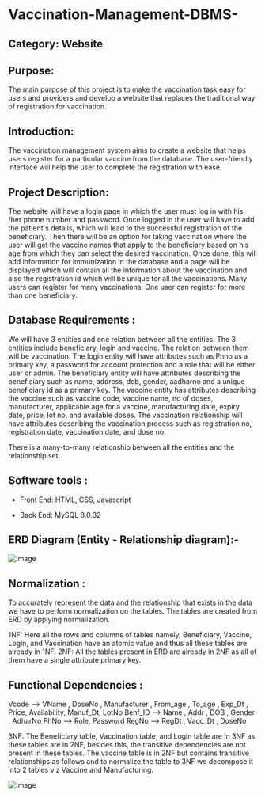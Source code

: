 # Vaccination-Management-DBMS-
## Category: Website

## Purpose:
The main purpose of this project is to make the vaccination task easy for users and providers and develop a website that replaces the traditional way of registration for vaccination.

## Introduction:
   The vaccination management system aims to create a website that helps users register for a particular vaccine from the database. The user-friendly interface will help the user to complete the registration with ease.

## Project Description:
The website will have a login page in which the user must log in with his /her phone number and password. Once logged in the user will have to add the patient's details, which will lead to the successful registration of the beneficiary. Then there will be an option for taking vaccination where the user will get the vaccine names that apply to the beneficiary based on his age from which they can select the desired vaccination. Once done, this will add information for immunization in the database and a page will be displayed which will contain all the information about the vaccination and also the registration id which will be unique for all the vaccinations. Many users can register for many vaccinations. One user can register for more than one beneficiary.   

## Database Requirements :
   We will have 3 entities and one relation between all the entities. The 3 entities include beneficiary, login and vaccine. The relation between them will be vaccination.
The login entity will have attributes such as Phno as a primary key, a password for account protection and a role that will be either user or admin. 
The beneficiary entity will have attributes describing the beneficiary such as name, address, dob, gender, aadharno and a unique beneficiary id as a primary key.
The vaccine entity has attributes describing the vaccine such as vaccine code, vaccine name, no of doses, manufacturer, applicable age for a vaccine, manufacturing date, expiry date, price, lot no, and available doses.
The vaccination relationship will have attributes describing the vaccination process such as registration no, registration date, vaccination date, and dose no.

There is a many-to-many relationship between all the entities and the relationship set.


## Software tools :

- Front End: HTML, CSS, Javascript

- Back End: MySQL 8.0.32

## ERD Diagram (Entity - Relationship diagram):-

   
![image](https://github.com/isha-73/Vaccination-Management-DBMS-/assets/87441080/5e5dbb63-5382-4161-b93c-2e7cd0db4d7b)


## Normalization : 

To accurately represent the data and the relationship that exists in the data we have to perform normalization on the tables. The tables are created from ERD by applying normalization.

1NF: Here all the rows and columns of tables namely, Beneficiary, Vaccine, Login, and Vaccination have an atomic value and thus all these tables are already in 1NF.
2NF: All the tables present in ERD are already in 2NF as all of them have a  single attribute primary key.

## Functional Dependencies : 

Vcode     —>  VName , DoseNo , Manufacturer , From_age , To_age , Exp_Dt ,    
                       Price, Availability, Manuf_Dt, LotNo
Benf_ID  —>  Name , Addr , DOB , Gender , AdharNo 
PhNo       —>  Role, Password
RegNo     —>  RegDt , Vacc_Dt , DoseNo

3NF: The Beneficiary table, Vaccination table, and Login table are in 3NF as these tables are in 2NF, besides this, the transitive dependencies are not present in these tables.
The vaccine table is in 2NF but contains transitive relationships as follows and to normalize the table to 3NF we decompose it into 2 tables viz Vaccine and Manufacturing.

![image](https://github.com/isha-73/Vaccination-Management-DBMS-/assets/87441080/0d5c4764-a744-4802-9fed-a360d565c6c5)




